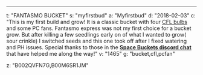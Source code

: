 ---
t: "FANTASMO BUCKET"
s: "myfirstbud"
a: "Myfirstbud"
d: "2018-02-03"
c: "This is my first build and grow! It is a classic bucket with four <a href='https://amzn.to/3jMfTYw'>CFL bulbs</a> and some PC fans. Fantasmo express was not my first choice for a bucket grow. But after killing a few seedlings early on of what I wanted to grow( sour crinkle) I switched seeds and this one took off after I fixed watering and PH issues. Special thanks to those in the <strong><a href='https://discord.gg/TZC2tAv'>Space Buckets discord chat</a></strong> that have helped me along the way!"
v: "1465"
g: "bucket,cfl,pcfan"

z: "B002QVFN7G,B00M6SR1JM"
